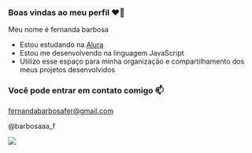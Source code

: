 ### Boas vindas ao meu perfil ❤️‍🔥

Meu nome é fernanda barbosa

- Estou estudando na [Alura](https://www.alura.com.br)
- Estou me desenvolvendo na linguagem JavaScript
- Utilizo esse espaço para minha organização e compartilhamento dos meus projetos desenvolvidos

### Você pode entrar em contato comigo 📫

fernandabarbosafer@gmail.com

@barbosaaa_f

![](https://media1.tenor.com/m/59KBqoE5hVkAAAAd/homero-indiferente.gif)
